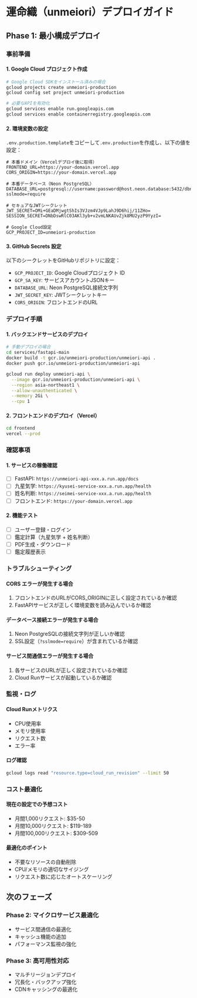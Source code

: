 # 運命織（unmeiori）デプロイガイド

## Phase 1: 最小構成デプロイ

### 事前準備

#### 1. Google Cloud プロジェクト作成
```bash
# Google Cloud SDKをインストール済みの場合
gcloud projects create unmeiori-production
gcloud config set project unmeiori-production

# 必要なAPIを有効化
gcloud services enable run.googleapis.com
gcloud services enable containerregistry.googleapis.com
```

#### 2. 環境変数の設定
`.env.production.template`をコピーして`.env.production`を作成し、以下の値を設定：

```env
# 本番ドメイン（Vercelデプロイ後に取得）
FRONTEND_URL=https://your-domain.vercel.app
CORS_ORIGIN=https://your-domain.vercel.app

# 本番データベース（Neon PostgreSQL）
DATABASE_URL=postgresql://username:password@host.neon.database:5432/dbname?sslmode=require

# セキュアなJWTシークレット
JWT_SECRET=OMi+GEaDMjwgtShIs3VJzm4VJp9LahJ9D6hij/11ZHo=
SESSION_SECRET=DNbDswRlC03AKl3yb+v2vmLNKAUvZjk8MU2yzP9YyzI=

# Google Cloud設定
GCP_PROJECT_ID=unmeiori-production
```

#### 3. GitHub Secrets 設定
以下のシークレットをGitHubリポジトリに設定：

- `GCP_PROJECT_ID`: Google Cloudプロジェクト ID
- `GCP_SA_KEY`: サービスアカウントJSONキー
- `DATABASE_URL`: Neon PostgreSQL接続文字列
- `JWT_SECRET_KEY`: JWTシークレットキー
- `CORS_ORIGIN`: フロントエンドのURL

### デプロイ手順

#### 1. バックエンドサービスのデプロイ
```bash
# 手動デプロイの場合
cd services/fastapi-main
docker build -t gcr.io/unmeiori-production/unmeiori-api .
docker push gcr.io/unmeiori-production/unmeiori-api

gcloud run deploy unmeiori-api \
  --image gcr.io/unmeiori-production/unmeiori-api \
  --region asia-northeast1 \
  --allow-unauthenticated \
  --memory 2Gi \
  --cpu 1
```

#### 2. フロントエンドのデプロイ（Vercel）
```bash
cd frontend
vercel --prod
```

### 確認事項

#### 1. サービスの稼働確認
- [ ] FastAPI: `https://unmeiori-api-xxx.a.run.app/docs`
- [ ] 九星気学: `https://kyusei-service-xxx.a.run.app/health`
- [ ] 姓名判断: `https://seimei-service-xxx.a.run.app/health`
- [ ] フロントエンド: `https://your-domain.vercel.app`

#### 2. 機能テスト
- [ ] ユーザー登録・ログイン
- [ ] 鑑定計算（九星気学 + 姓名判断）
- [ ] PDF生成・ダウンロード
- [ ] 鑑定履歴表示

### トラブルシューティング

#### CORS エラーが発生する場合
1. フロントエンドのURLがCORS_ORIGINに正しく設定されているか確認
2. FastAPIサービスが正しく環境変数を読み込んでいるか確認

#### データベース接続エラーが発生する場合
1. Neon PostgreSQLの接続文字列が正しいか確認
2. SSL設定（`?sslmode=require`）が含まれているか確認

#### サービス間通信エラーが発生する場合
1. 各サービスのURLが正しく設定されているか確認
2. Cloud Runサービスが起動しているか確認

### 監視・ログ

#### Cloud Runメトリクス
- CPU使用率
- メモリ使用率
- リクエスト数
- エラー率

#### ログ確認
```bash
gcloud logs read "resource.type=cloud_run_revision" --limit 50
```

### コスト最適化

#### 現在の設定での予想コスト
- 月間1,000リクエスト: $35-50
- 月間10,000リクエスト: $119-189
- 月間100,000リクエスト: $309-509

#### 最適化のポイント
- 不要なリソースの自動削除
- CPU/メモリの適切なサイジング
- リクエスト数に応じたオートスケーリング

## 次のフェーズ

### Phase 2: マイクロサービス最適化
- サービス間通信の最適化
- キャッシュ機能の追加
- パフォーマンス監視の強化

### Phase 3: 高可用性対応
- マルチリージョンデプロイ
- 冗長化・バックアップ強化
- CDNキャッシングの最適化